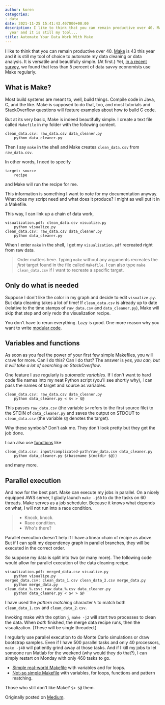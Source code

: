 ```yaml
---
author: koren
categories:
- data
date: 2021-11-25 15:41:43.407000+00:00
description: I like to think that you can remain productive over 40. Make is 43 this
  year and it is still my tool...
title: Automate Your Data Work With Make
---
```

I like to think that you can remain productive over 40. [Make](https://en.wikipedia.org/wiki/Make_(software)) is 43 this year and it is still my tool of choice to automate my data cleaning or data analysis. It is versatile and beautifully simple. (At first.) Yet, [in a recent survey](https://gist.github.com/csokaimola/219911140de94e01851cc621f50ea794), we found that less than 5 percent of data savvy economists use Make regularly.

## What is Make?
Most build systems are meant to, well, build things. Compile code in Java, C, and the like. Make is supposed to do that, too, and most tutorials and StackOverflow questions will feature examples about how to build C code.

But at its very basic, Make is indeed beautifully simple. I create a text file called `Makefile` in my folder with the following content.
```make
clean_data.csv: raw_data.csv data_cleaner.py
    python data_cleaner.py
```
Then I say `make` in the shell and Make creates `clean_data.csv` from `raw_data.csv`.

In other words, I need to specify
```make
target: source
    recipe
```
and Make will run the recipe for me.

This information is something I want to note for my documentation anyway. What does my script need and what does it produce? I might as well put it in a Makefile.

This way, I can link up a chain of data work,
```make
visualization.pdf: clean_data.csv visualize.py
    python visualize.py
clean_data.csv: raw_data.csv data_cleaner.py
    python data_cleaner.py
```
When I enter `make` in the shell, I get my `visualization.pdf` recreated right from raw data.

> Order matters here. Typing `make` without any arguments recreates the *first* target found in the file called `Makefile`. I can also type `make clean_data.csv` if I want to recreate a specific target.

## Only do what is needed
Suppose I don't like the color in my graph and decide to edit `visualize.py`. But data cleaning takes a lot of time! If `clean_data.csv` is already up to date (relative to the time stamps of `raw_data.csv` and `data_cleaner.py`), Make will skip that step and only redo the visualization recipe. 

You don't have to rerun everything. Lazy is good. One more reason why you want to write [modular code](https://dev.to/korenmiklos/the-tupperware-approach-to-coding-1g74).

## Variables and functions
As soon as you feel the power of your first few simple Makefiles, you will crave for more. Can I do this? Can I do that? The answer is *yes, you can, but it will take a lot of searching on StackOverflow*.

One feature I use regularly is *automatic variables*. If I don't want to hard code file names into my neat Python script (you'll see shortly why), I can pass the names of target and source as variables.
```make
clean_data.csv: raw_data.csv data_cleaner.py
    python data_cleaner.py < $< > $@
```
This passes `raw_data.csv` (the variable `$<` refers to the first source file) to the STDIN of `data_cleaner.py` and saves the output on STDOUT to `clean_data.csv` (the variable `$@` denotes the target). 

Why these symbols? Don't ask me. They don't look pretty but they get the job done.

I can also use [functions](https://www.gnu.org/software/make/manual/html_node/Functions.html#Functions) like
```make
clean_data.csv: input/complicated-path/raw_data.csv data_cleaner.py
    python data_cleaner.py $(basename $(notdir $@)) 
```
and many more.

## Parallel execution
And now for the best part. Make can execute my jobs in parallel. On a nicely equipped AWS server, I gladly launch `make -j60` to do the tasks on 60 threads. Make serves as a job scheduler. Because it knows what depends on what, I will not run into a race condition.

> - Knock, knock.
> - Race condition.
> - Who's there?

Parallel execution doesn't help if I have a linear chain of recipe as above. But if I can split my dependency graph in parallel branches, they will be executed in the correct order.

So suppose my data is split into two (or many more). The following code would allow for parallel execution of the data cleaning recipe.
```make
visualization.pdf: merged_data.csv visualize.py
    python visualize.py
merged_data.csv: clean_data_1.csv clean_data_2.csv merge_data.py
    python merge_data.py
clean_data_%.csv: raw_data_%.csv data_cleaner.py
    python data_cleaner.py < $< > $@
```
I have used the *pattern matching* character `%` to match both `clean_data_1.csv` and `clean_data_2.csv`. 

Invoking make with the option `j`, `make -j2` will start two processes to clean the data. When *both* finished, the merge data recipe runs, then the visualization. (These will be single threaded.)

I regularly use parallel execution to do Monte Carlo simulations or draw bootstrap samples. Even if I have 500 parallel tasks and only 40 processors, `make -j40` will patiently grind away at those tasks. And if I kill my jobs to let someone run Matlab for the weekend (why would they do that?), I can simply restart on Monday with only 460 tasks to go.

- [Simple real-world Makefile](https://github.com/korenmiklos/per-shipment-costs-replication/blob/master/Makefile) with variables and for loops.
- [Not-so simple Makefile](https://github.com/korenmiklos/imported-inputs-and-productivity-replication/blob/master/code/Makefile) with variables, for loops, functions and pattern matching.

Those who still don't like Make? `$< $@` them.

Originally posted on [Medium](https://medium.com/data-architect/a-love-letter-to-make-933de68bb816).